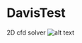# DavisTest
2D cfd solver
![alt text](https://raw.githubusercontent.com/kirill7785/DavisTest/master/picture/davis%20Ra1E3%20Pr0i7/Ra1E3Pr0i7.bmp)
